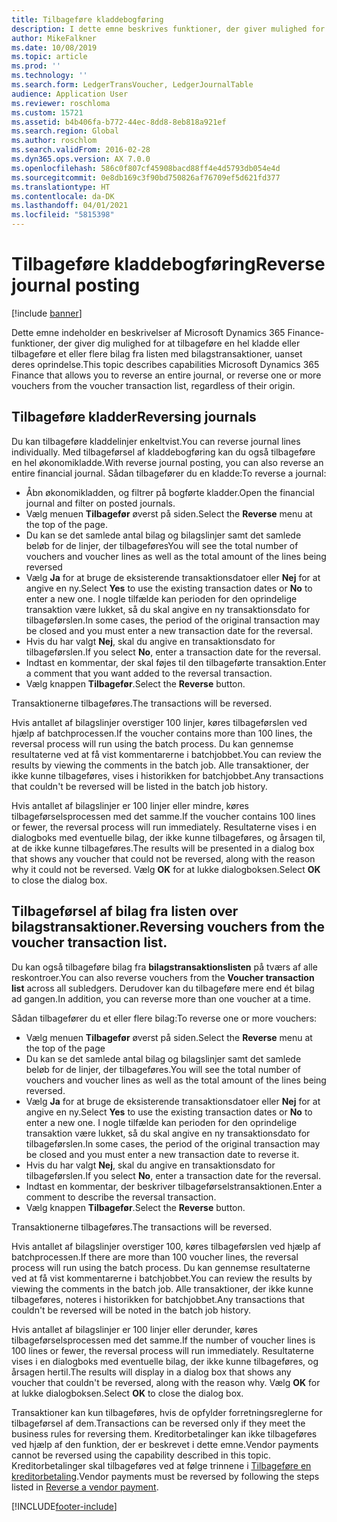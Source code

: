 ```yaml
---
title: Tilbageføre kladdebogføring
description: I dette emne beskrives funktioner, der giver mulighed for at tilbageføre bilag fra bilagstransaktionslisten eller fra økonomikladder.
author: MikeFalkner
ms.date: 10/08/2019
ms.topic: article
ms.prod: ''
ms.technology: ''
ms.search.form: LedgerTransVoucher, LedgerJournalTable
audience: Application User
ms.reviewer: roschloma
ms.custom: 15721
ms.assetid: b4b406fa-b772-44ec-8dd8-8eb818a921ef
ms.search.region: Global
ms.author: roschlom
ms.search.validFrom: 2016-02-28
ms.dyn365.ops.version: AX 7.0.0
ms.openlocfilehash: 586c0f807cf45908bacd88ff4e4d5793db054e4d
ms.sourcegitcommit: 0e8db169c3f90bd750826af76709ef5d621fd377
ms.translationtype: HT
ms.contentlocale: da-DK
ms.lasthandoff: 04/01/2021
ms.locfileid: "5815398"
---
```

# <a name="reverse-journal-posting"></a><span data-ttu-id="29c19-103">Tilbageføre kladdebogføring</span><span class="sxs-lookup"><span data-stu-id="29c19-103">Reverse journal posting</span></span>

[!include [banner](../includes/banner.md)]

<span data-ttu-id="29c19-104">Dette emne indeholder en beskrivelser af Microsoft Dynamics 365 Finance-funktioner, der giver dig mulighed for at tilbageføre en hel kladde eller tilbageføre et eller flere bilag fra listen med bilagstransaktioner, uanset deres oprindelse.</span><span class="sxs-lookup"><span data-stu-id="29c19-104">This topic describes capabilities Microsoft Dynamics 365 Finance that allows you to reverse an entire journal, or reverse one or more vouchers from the voucher transaction list, regardless of their origin.</span></span> 

## <a name="reversing-journals"></a><span data-ttu-id="29c19-105">Tilbageføre kladder</span><span class="sxs-lookup"><span data-stu-id="29c19-105">Reversing journals</span></span>

<span data-ttu-id="29c19-106">Du kan tilbageføre kladdelinjer enkeltvist.</span><span class="sxs-lookup"><span data-stu-id="29c19-106">You can reverse journal lines individually.</span></span> <span data-ttu-id="29c19-107">Med tilbageførsel af kladdebogføring kan du også tilbageføre en hel økonomikladde.</span><span class="sxs-lookup"><span data-stu-id="29c19-107">With reverse journal posting, you can also reverse an entire financial journal.</span></span> <span data-ttu-id="29c19-108">Sådan tilbagefører du en kladde:</span><span class="sxs-lookup"><span data-stu-id="29c19-108">To reverse a journal:</span></span> 

- <span data-ttu-id="29c19-109">Åbn økonomikladden, og filtrer på bogførte kladder.</span><span class="sxs-lookup"><span data-stu-id="29c19-109">Open the financial journal and filter on posted journals.</span></span>
- <span data-ttu-id="29c19-110">Vælg menuen **Tilbagefør** øverst på siden.</span><span class="sxs-lookup"><span data-stu-id="29c19-110">Select the **Reverse** menu at the top of the page.</span></span>
- <span data-ttu-id="29c19-111">Du kan se det samlede antal bilag og bilagslinjer samt det samlede beløb for de linjer, der tilbageføres</span><span class="sxs-lookup"><span data-stu-id="29c19-111">You will see the total number of vouchers and voucher lines as well as the total amount of the lines being reversed</span></span>
- <span data-ttu-id="29c19-112">Vælg **Ja** for at bruge de eksisterende transaktionsdatoer eller **Nej** for at angive en ny.</span><span class="sxs-lookup"><span data-stu-id="29c19-112">Select **Yes** to use the existing transaction dates or **No** to enter a new one.</span></span> <span data-ttu-id="29c19-113">I nogle tilfælde kan perioden for den oprindelige transaktion være lukket, så du skal angive en ny transaktionsdato for tilbageførslen.</span><span class="sxs-lookup"><span data-stu-id="29c19-113">In some cases, the period of the original transaction may be closed and you must enter a new transaction date for the reversal.</span></span>
- <span data-ttu-id="29c19-114">Hvis du har valgt **Nej**, skal du angive en transaktionsdato for tilbageførslen.</span><span class="sxs-lookup"><span data-stu-id="29c19-114">If you select **No**, enter a transaction date for the reversal.</span></span> 
- <span data-ttu-id="29c19-115">Indtast en kommentar, der skal føjes til den tilbageførte transaktion.</span><span class="sxs-lookup"><span data-stu-id="29c19-115">Enter a comment that you want added to the reversal transaction.</span></span>
- <span data-ttu-id="29c19-116">Vælg knappen **Tilbagefør**.</span><span class="sxs-lookup"><span data-stu-id="29c19-116">Select the **Reverse** button.</span></span>

<span data-ttu-id="29c19-117">Transaktionerne tilbageføres.</span><span class="sxs-lookup"><span data-stu-id="29c19-117">The transactions will be reversed.</span></span> 

<span data-ttu-id="29c19-118">Hvis antallet af bilagslinjer overstiger 100 linjer, køres tilbageførslen ved hjælp af batchprocessen.</span><span class="sxs-lookup"><span data-stu-id="29c19-118">If the voucher contains more than 100 lines, the reversal process will run using the batch process.</span></span> <span data-ttu-id="29c19-119">Du kan gennemse resultaterne ved at få vist kommentarerne i batchjobbet.</span><span class="sxs-lookup"><span data-stu-id="29c19-119">You can review the results by viewing the comments in the batch job.</span></span> <span data-ttu-id="29c19-120">Alle transaktioner, der ikke kunne tilbageføres, vises i historikken for batchjobbet.</span><span class="sxs-lookup"><span data-stu-id="29c19-120">Any transactions that couldn't be reversed will be listed in the batch job history.</span></span>

<span data-ttu-id="29c19-121">Hvis antallet af bilagslinjer er 100 linjer eller mindre, køres tilbageførselsprocessen med det samme.</span><span class="sxs-lookup"><span data-stu-id="29c19-121">If the voucher contains 100 lines or fewer, the reversal process will run immediately.</span></span> <span data-ttu-id="29c19-122">Resultaterne vises i en dialogboks med eventuelle bilag, der ikke kunne tilbageføres, og årsagen til, at de ikke kunne tilbageføres.</span><span class="sxs-lookup"><span data-stu-id="29c19-122">The results will be presented in a dialog box that shows any voucher that could not be reversed, along with the reason why it could not be reversed.</span></span> <span data-ttu-id="29c19-123">Vælg **OK** for at lukke dialogboksen.</span><span class="sxs-lookup"><span data-stu-id="29c19-123">Select **OK** to close the dialog box.</span></span>

## <a name="reversing-vouchers-from-the-voucher-transaction-list"></a><span data-ttu-id="29c19-124">Tilbageførsel af bilag fra listen over bilagstransaktioner.</span><span class="sxs-lookup"><span data-stu-id="29c19-124">Reversing vouchers from the voucher transaction list.</span></span> 

<span data-ttu-id="29c19-125">Du kan også tilbageføre bilag fra **bilagstransaktionslisten** på tværs af alle reskontroer.</span><span class="sxs-lookup"><span data-stu-id="29c19-125">You can also reverse vouchers from the **Voucher transaction list** across all subledgers.</span></span> <span data-ttu-id="29c19-126">Derudover kan du tilbageføre mere end ét bilag ad gangen.</span><span class="sxs-lookup"><span data-stu-id="29c19-126">In addition, you can reverse more than one voucher at a time.</span></span> 

<span data-ttu-id="29c19-127">Sådan tilbagefører du et eller flere bilag:</span><span class="sxs-lookup"><span data-stu-id="29c19-127">To reverse one or more vouchers:</span></span> 

- <span data-ttu-id="29c19-128">Vælg menuen **Tilbagefør** øverst på siden.</span><span class="sxs-lookup"><span data-stu-id="29c19-128">Select the **Reverse** menu at the top of the page</span></span>
- <span data-ttu-id="29c19-129">Du kan se det samlede antal bilag og bilagslinjer samt det samlede beløb for de linjer, der tilbageføres.</span><span class="sxs-lookup"><span data-stu-id="29c19-129">You will see the total number of vouchers and voucher lines as well as the total amount of the lines being reversed.</span></span>
- <span data-ttu-id="29c19-130">Vælg **Ja** for at bruge de eksisterende transaktionsdatoer eller **Nej** for at angive en ny.</span><span class="sxs-lookup"><span data-stu-id="29c19-130">Select **Yes** to use the existing transaction dates or **No** to enter a new one.</span></span> <span data-ttu-id="29c19-131">I nogle tilfælde kan perioden for den oprindelige transaktion være lukket, så du skal angive en ny transaktionsdato for tilbageførslen.</span><span class="sxs-lookup"><span data-stu-id="29c19-131">In some cases, the period of the original transaction may be closed and you must enter a new transaction date to reverse it.</span></span>
- <span data-ttu-id="29c19-132">Hvis du har valgt **Nej**, skal du angive en transaktionsdato for tilbageførslen.</span><span class="sxs-lookup"><span data-stu-id="29c19-132">If you select **No**, enter a transaction date for the reversal.</span></span> 
- <span data-ttu-id="29c19-133">Indtast en kommentar, der beskriver tilbageførselstransaktionen.</span><span class="sxs-lookup"><span data-stu-id="29c19-133">Enter a comment to describe the reversal transaction.</span></span>
- <span data-ttu-id="29c19-134">Vælg knappen **Tilbagefør**.</span><span class="sxs-lookup"><span data-stu-id="29c19-134">Select the **Reverse** button.</span></span>

<span data-ttu-id="29c19-135">Transaktionerne tilbageføres.</span><span class="sxs-lookup"><span data-stu-id="29c19-135">The transactions will be reversed.</span></span> 

<span data-ttu-id="29c19-136">Hvis antallet af bilagslinjer overstiger 100, køres tilbageførslen ved hjælp af batchprocessen.</span><span class="sxs-lookup"><span data-stu-id="29c19-136">If there are more than 100 voucher lines, the reversal process will run using the batch process.</span></span> <span data-ttu-id="29c19-137">Du kan gennemse resultaterne ved at få vist kommentarerne i batchjobbet.</span><span class="sxs-lookup"><span data-stu-id="29c19-137">You can review the results by viewing the comments in the batch job.</span></span> <span data-ttu-id="29c19-138">Alle transaktioner, der ikke kunne tilbageføres, noteres i historikken for batchjobbet.</span><span class="sxs-lookup"><span data-stu-id="29c19-138">Any transactions that couldn't be reversed will be noted in the batch job history.</span></span>

<span data-ttu-id="29c19-139">Hvis antallet af bilagslinjer er 100 linjer eller derunder, køres tilbageførselsprocessen med det samme.</span><span class="sxs-lookup"><span data-stu-id="29c19-139">If the number of voucher lines is 100 lines or fewer, the reversal process will run immediately.</span></span> <span data-ttu-id="29c19-140">Resultaterne vises i en dialogboks med eventuelle bilag, der ikke kunne tilbageføres, og årsagen hertil.</span><span class="sxs-lookup"><span data-stu-id="29c19-140">The results will display in a dialog box that shows any voucher that couldn't be reversed, along with the reason why.</span></span> <span data-ttu-id="29c19-141">Vælg **OK** for at lukke dialogboksen.</span><span class="sxs-lookup"><span data-stu-id="29c19-141">Select **OK** to close the dialog box.</span></span>

<span data-ttu-id="29c19-142">Transaktioner kan kun tilbageføres, hvis de opfylder forretningsreglerne for tilbageførsel af dem.</span><span class="sxs-lookup"><span data-stu-id="29c19-142">Transactions can be reversed only if they meet the business rules for reversing them.</span></span> <span data-ttu-id="29c19-143">Kreditorbetalinger kan ikke tilbageføres ved hjælp af den funktion, der er beskrevet i dette emne.</span><span class="sxs-lookup"><span data-stu-id="29c19-143">Vendor payments cannot be reversed using the capability described in this topic.</span></span> <span data-ttu-id="29c19-144">Kreditorbetalinger skal tilbageføres ved at følge trinnene i [Tilbageføre en kreditorbetaling](https://docs.microsoft.com/dynamics365/finance/accounts-payable/reverse-vendor-payment).</span><span class="sxs-lookup"><span data-stu-id="29c19-144">Vendor payments must be reversed by following the steps listed in [Reverse a vendor payment](https://docs.microsoft.com/dynamics365/finance/accounts-payable/reverse-vendor-payment).</span></span>



[!INCLUDE[footer-include](../../includes/footer-banner.md)]